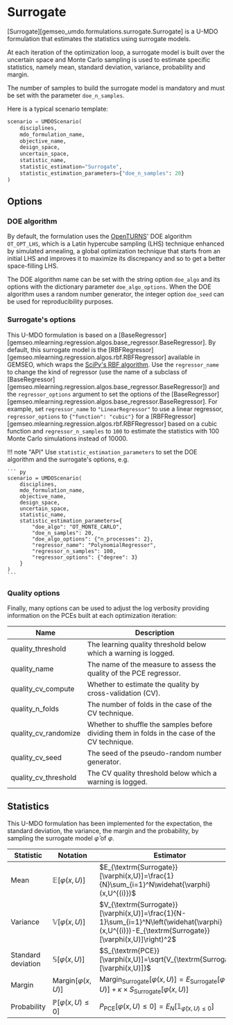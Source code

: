 <!--
 Copyright 2021 IRT Saint Exupéry, https://www.irt-saintexupery.com

 This work is licensed under the Creative Commons Attribution-ShareAlike 4.0
 International License. To view a copy of this license, visit
 http://creativecommons.org/licenses/by-sa/4.0/ or send a letter to Creative
 Commons, PO Box 1866, Mountain View, CA 94042, USA.
-->

# Surrogate

[Surrogate][gemseo_umdo.formulations.surrogate.Surrogate]
is a U-MDO formulation that estimates the statistics
using surrogate models.

At each iteration of the optimization loop,
a surrogate model is built over the uncertain space
and Monte Carlo sampling is used to estimate specific statistics,
namely mean, standard deviation, variance, probability and margin.

The number of samples to build the surrogate model is mandatory
and must be set with the parameter `doe_n_samples`.

Here is a typical scenario template:

``` py
scenario = UMDOScenario(
    disciplines,
    mdo_formulation_name,
    objective_name,
    design_space,
    uncertain_space,
    statistic_name,
    statistic_estimation="Surrogate",
    statistic_estimation_parameters={"doe_n_samples": 20}
)
```

## Options

### DOE algorithm

By default,
the formulation uses the [OpenTURNS](https://openturns.github.io)' DOE algorithm `OT_OPT_LHS`,
which is a Latin hypercube sampling (LHS) technique enhanced by simulated annealing,
a global optimization technique that
starts from an initial LHS
and improves it to maximize its discrepancy
and so to get a better space-filling LHS.

The DOE algorithm name can be set with the string option `doe_algo`
and its options with the dictionary parameter `doe_algo_options`.
When the DOE algorithm uses a random number generator,
the integer option `doe_seed` can be used for reproducibility purposes.

### Surrogate's options

This U-MDO formulation is based on a [BaseRegressor][gemseo.mlearning.regression.algos.base_regressor.BaseRegressor].
By default,
this surrogate model is the [RBFRegressor][gemseo.mlearning.regression.algos.rbf.RBFRegressor] available in GEMSEO,
which wraps the [SciPy's RBF algorithm](https://docs.scipy.org/doc/scipy/reference/generated/scipy.interpolate.Rbf.html).
Use the `regressor_name` to change the kind of regressor
(use the name of a subclass of [BaseRegressor][gemseo.mlearning.regression.algos.base_regressor.BaseRegressor])
and the `regressor_options` argument to set the options of the [BaseRegressor][gemseo.mlearning.regression.algos.base_regressor.BaseRegressor].
For example,
set `regressor_name` to `"LinearRegressor"` to use a linear regressor,
`regressor_options` to `{"function": "cubic"}` for a
[RBFRegressor][gemseo.mlearning.regression.algos.rbf.RBFRegressor] based on a cubic function
and `regressor_n_samples` to `100` to estimate the statistics with 100 Monte Carlo simulations instead of 10000.

!!! note "API"
    Use `statistic_estimation_parameters`
    to set the DOE algorithm and the surrogate's options,
    e.g.

    ``` py
    scenario = UMDOScenario(
        disciplines,
        mdo_formulation_name,
        objective_name,
        design_space,
        uncertain_space,
        statistic_name,
        statistic_estimation_parameters={
            "doe_algo": "OT_MONTE_CARLO",
            "doe_n_samples": 20,
            "doe_algo_options": {"n_processes": 2},
            "regressor_name": "PolynomialRegressor",
            "regressor_n_samples": 100,
            "regressor_options": {"degree": 3}
        }
    )
    ```

### Quality options

Finally,
many options can be used
to adjust the log verbosity
providing information on the PCEs built at each optimization iteration:

| Name                 | Description                                                                                   |
|----------------------|-----------------------------------------------------------------------------------------------|
| quality_threshold    | The learning quality threshold below which a warning is logged.                               |
| quality_name         | The name of the measure to assess the quality of the PCE regressor.                           |
| quality_cv_compute   | Whether to estimate the quality by cross-validation (CV).                                     |
| quality_n_folds      | The number of folds in the case of the CV technique.                                          |
| quality_cv_randomize | Whether to shuffle the samples before dividing them in folds in the case of the CV technique. |
| quality_cv_seed      | The seed of the pseudo-random number generator.                                               |
| quality_cv_threshold | The CV quality threshold below which a warning is logged.                                     |

## Statistics

This U-MDO formulation has been implemented
for the expectation, the standard deviation, the variance, the margin and the probability,
by sampling the surrogate model $\widehat{\varphi}$ of $\varphi$.

| Statistic          | Notation                         | Estimator                                                                                                                                        |
|--------------------|----------------------------------|--------------------------------------------------------------------------------------------------------------------------------------------------|
| Mean               | $\mathbb{E}[\varphi(x,U)]$       | $E_{\textrm{Surrogate}}[\varphi(x,U)]=\frac{1}{N}\sum_{i=1}^N\widehat{\varphi}(x,U^{(i)})$                                                       |
| Variance           | $\mathbb{V}[\varphi(x,U)]$       | $V_{\textrm{Surrogate}}[\varphi(x,U)]=\frac{1}{N-1}\sum_{i=1}^N\left(\widehat{\varphi}(x,U^{(i)})-E_{\textrm{Surrogate}}[\varphi(x,U)]\right)^2$ |
| Standard deviation | $\mathbb{S}[\varphi(x,U)]$       | $S_{\textrm{PCE}}[\varphi(x,U)]=\sqrt{V_{\textrm{Surrogate}}[\varphi(x,U)]}$                                                                     |
| Margin             | $\textrm{Margin}[\varphi(x,U)]$  | $\textrm{Margin}_{\textrm{Surrogate}}[\varphi(x,U)]=E_{\textrm{Surrogate}}[\varphi(x,U)] + \kappa \times S_{\textrm{Surrogate}}[\varphi(x,U)]$   |
| Probability        | $\mathbb{P}[\varphi(x,U)\leq 0]$ | $P_{\textrm{PCE}}[\varphi(x,U)\leq 0]=E_N[\mathbb{1}_{\widehat{\varphi}(x,U)\leq 0}]$                                                            |

